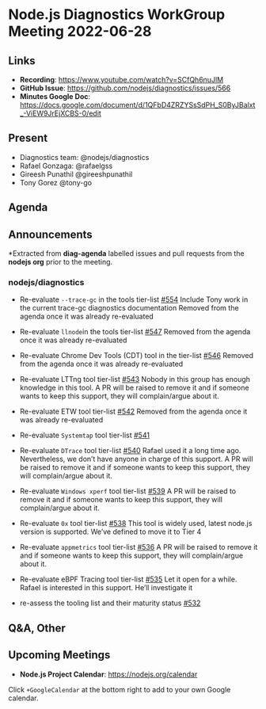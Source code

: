 # Node.js  Diagnostics WorkGroup Meeting 2022-06-28

## Links

* **Recording**:  https://www.youtube.com/watch?v=SCfQh6nuJlM
* **GitHub Issue**: https://github.com/nodejs/diagnostics/issues/566
* **Minutes Google Doc**: https://docs.google.com/document/d/1QFbD4ZRZYSsSdPH_S0ByJBalxt_-ViEW9JrEjXCBS-0/edit

## Present

* Diagnostics team: @nodejs/diagnostics
* Rafael Gonzaga: @rafaelgss
* Gireesh Punathil @gireeshpunathil 
* Tony Gorez @tony-go 


## Agenda

## Announcements

*Extracted from **diag-agenda** labelled issues and pull requests from the **nodejs org** prior to the meeting.

### nodejs/diagnostics

* Re-evaluate `--trace-gc` in the tools tier-list [#554](https://github.com/nodejs/diagnostics/issues/554)
Include Tony work in the current trace-gc diagnostics documentation
Removed from the agenda once it was already re-evaluated

* Re-evaluate `llnode`in the tools tier-list [#547](https://github.com/nodejs/diagnostics/issues/547)
Removed from the agenda once it was already re-evaluated

* Re-evaluate Chrome Dev Tools (CDT) tool in the tier-list [#546](https://github.com/nodejs/diagnostics/issues/546)
Removed from the agenda once it was already re-evaluated

* Re-evaluate LTTng tool tier-list [#543](https://github.com/nodejs/diagnostics/issues/543)
Nobody in this group has enough knowledge in this tool.
A PR will be raised to remove it and if someone wants to keep this support, they will complain/argue about it.
* Re-evaluate ETW tool tier-list [#542](https://github.com/nodejs/diagnostics/issues/542)
Removed from the agenda once it was already re-evaluated

* Re-evaluate `Systemtap` tool tier-list [#541](https://github.com/nodejs/diagnostics/issues/541)
* Re-evaluate `DTrace` tool tier-list [#540](https://github.com/nodejs/diagnostics/issues/540)
Rafael used it a long time ago. Nevertheless, we don’t have anyone in charge of this support.
A PR will be raised to remove it and if someone wants to keep this support, they will complain/argue about it.

* Re-evaluate `Windows xperf` tool tier-list [#539](https://github.com/nodejs/diagnostics/issues/539)
A PR will be raised to remove it and if someone wants to keep this support, they will complain/argue about it.

* Re-evaluate `0x` tool tier-list  [#538](https://github.com/nodejs/diagnostics/issues/538)
This tool is widely used, latest node.js version is supported.
We’ve defined to move it to Tier 4

* Re-evaluate `appmetrics` tool tier-list [#536](https://github.com/nodejs/diagnostics/issues/536)
A PR will be raised to remove it and if someone wants to keep this support, they will complain/argue about it.

* Re-evaluate eBPF Tracing tool tier-list [#535](https://github.com/nodejs/diagnostics/issues/535)
Let it open for a while. Rafael is interested in this support. He’ll investigate it

* re-assess the tooling list and their maturity status [#532](https://github.com/nodejs/diagnostics/issues/532)



## Q&A, Other

## Upcoming Meetings

* **Node.js Project Calendar**: <https://nodejs.org/calendar>

Click `+GoogleCalendar` at the bottom right to add to your own Google calendar.

